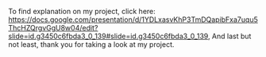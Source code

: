 To find explanation on my project, click here:
https://docs.google.com/presentation/d/1YDLxasvKhP3TmDQapibFxa7uqu5ThcHZQrgvGgU8w04/edit?slide=id.g3450c6fbda3_0_139#slide=id.g3450c6fbda3_0_139,
And last but not least, thank you for taking a look at my project.


